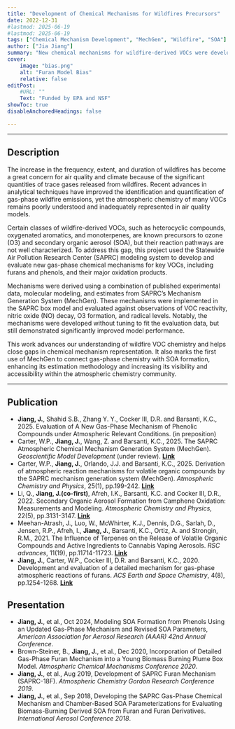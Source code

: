 ```yaml
---
title: "Development of Chemical Mechanisms for Wildfires Precursors" 
date: 2022-12-31
#lastmod: 2025-06-19
#lastmod: 2025-06-19
tags: ["Chemical Mechanism Development", "MechGen", "Wildfire", "SOA"]
author: ["Jia Jiang"]
summary: "New chemical mechanisms for wildfire-derived VOCs were developed and evaluated using the SAPRC modeling system. This work also marked the first use of MechGen to connect gas-phase chemistry with SOA formation, advancing air quality modeling of wildfire emissions."
cover:
    image: "bias.png"
    alt: "Furan Model Bias"
    relative: false
editPost:
    #URL: ""
    Text: "Funded by EPA and NSF"
showToc: true
disableAnchoredHeadings: false

---
```


---

## Description
The increase in the frequency, extent, and duration of wildfires has become a great concern for air quality and climate because of the significant quantities of trace gases released from wildfires. Recent advances in analytical techniques have improved the identification and quantification of gas-phase wildfire emissions, yet the atmospheric chemistry of many VOCs remains poorly understood and inadequately represented in air quality models.

Certain classes of wildfire-derived VOCs, such as heterocyclic compounds, oxygenated aromatics, and monoterpenes, are known precursors to ozone (O3) and secondary organic aerosol (SOA), but their reaction pathways are not well characterized. To address this gap, this project used the Statewide Air Pollution Research Center (SAPRC) modeling system to develop and evaluate new gas-phase chemical mechanisms for key VOCs, including furans and phenols, and their major oxidation products.

Mechanisms were derived using a combination of published experimental data, molecular modeling, and estimates from SAPRC’s Mechanism Generation System (MechGen). These mechanisms were implemented in the SAPRC box model and evaluated against observations of VOC reactivity, nitric oxide (NO) decay, O3 formation, and radical levels. Notably, the mechanisms were developed without tuning to fit the evaluation data, but still demonstrated significantly improved model performance.

This work advances our understanding of wildfire VOC chemistry and helps close gaps in chemical mechanism representation. It also marks the first use of MechGen to connect gas-phase chemistry with SOA formation, enhancing its estimation methodology and increasing its visibility and accessibility within the atmospheric chemistry community.


---

## Publication
 * **Jiang, J.**, Shahid S.B., Zhang Y. Y., Cocker III, D.R. and Barsanti, K.C., 2025. Evaluation of A New Gas-Phase Mechanism of Phenolic Compounds under Atmospheric Relevant Conditions. (in preposition)
 * Carter, W.P., **Jiang, J.**, Wang, Z. and Barsanti, K.C., 2025. The SAPRC Atmospheric Chemical Mechanism Generation System (MechGen). *Geoscientific Model Development* (under review). [**Link**](https://doi.org/10.5194/egusphere-2025-1183)
 * Carter, W.P., **Jiang, J.**, Orlando, J.J. and Barsanti, K.C., 2025. Derivation of atmospheric reaction mechanisms for volatile organic compounds by the SAPRC mechanism generation system (MechGen). *Atmospheric Chemistry and Physics*, 25(1), pp.199-242. [**Link**](https://doi.org/10.5194/acp-25-199-2025)
 * Li, Q., **Jiang, J.(co-first)**, Afreh, I.K., Barsanti, K.C. and Cocker III, D.R., 2022. Secondary Organic Aerosol Formation from Camphene Oxidation: Measurements and Modeling. *Atmospheric Chemistry and Physics*, 22(5), pp.3131-3147. [**Link**](https://doi.org/10.5194/acp-22-3131-2022)
* Meehan-Atrash, J., Luo, W., McWhirter, K.J., Dennis, D.G., Sarlah, D., Jensen, R.P., Afreh, I., **Jiang, J.**, Barsanti, K.C., Ortiz, A. and Strongin, R.M., 2021. The Influence of Terpenes on the Release of Volatile Organic Compounds and Active Ingredients to Cannabis Vaping Aerosols. *RSC advances*, 11(19), pp.11714-11723. [**Link**](https://doi.org/10.1039/D1RA00934F)
 * **Jiang, J.**, Carter, W.P., Cocker III, D.R. and Barsanti, K.C., 2020. Development and evaluation of a detailed mechanism for gas-phase atmospheric reactions of furans. *ACS Earth and Space Chemistry*, 4(8), pp.1254-1268. [**Link**](https://doi.org/10.1021/acsearthspacechem.0c00058)



## Presentation
 * **Jiang, J.**, et al., Oct 2024, Modeling SOA Formation from Phenols Using an Updated Gas-Phase Mechanism and Revised SOA Parameters, *American Association for Aerosol Research (AAAR) 42nd Annual Conference*.
 * Brown-Steiner, B., **Jiang, J.**, et al., Dec 2020, Incorporation of Detailed Gas-Phase Furan Mechanism into a Young Biomass Burning Plume Box Model. *Atmospheric Chemical Mechanisms Conference 2020*.
 * **Jiang, J.**, et al., Aug 2019, Development of SAPRC Furan Mechanism (SAPRC-18F). *Atmospheric Chemistry Gordon Research Conference 2019*.
 * **Jiang, J.**, et al., Sep 2018, Developing the SAPRC Gas-Phase Chemical Mechanism and Chamber-Based SOA Parameterizations for Evaluating Biomass-Burning Derived SOA from Furan and Furan Derivatives. *International Aerosol Conference 2018*. 